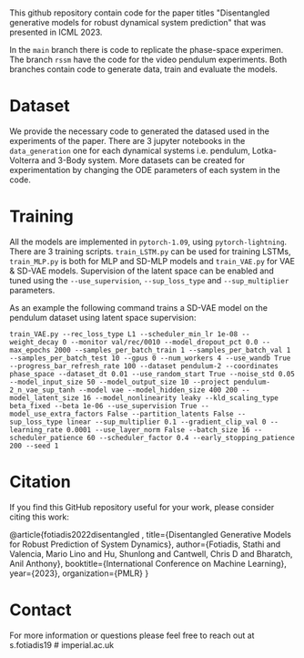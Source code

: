 # 

This github repository contain code for the paper titles "Disentangled generative models for robust dynamical system prediction" that was presented in ICML 2023.

In the `main` branch there is code to replicate the phase-space experimen. The branch `rssm` have the code for the video pendulum experiments. Both branches contain code to generate data, train and evaluate the models.

# Dataset

We provide the necessary code to generated the datased used in the experiments of the paper. There are 3 jupyter notebooks in the `data_generation` one for each dynamical systems i.e. pendulum, Lotka-Volterra and 3-Body system. More datasets can be created for experimentation by changing the ODE parameters of each system in the code.

# Training 

All the models are implemented in `pytorch-1.09`, using `pytorch-lightning`. There are 3 training scripts. `train_LSTM.py` can be used for training LSTMs, `train_MLP.py` is both for MLP and SD-MLP models and `train_VAE.py` for VAE & SD-VAE models. Supervision of the latent space can be enabled and tuned using the `--use_supervision`, `--sup_loss_type` and `--sup_multiplier` parameters.

As an example the following command trains a SD-VAE model on the pendulum dataset using latent space supervision:

`train_VAE.py --rec_loss_type L1 --scheduler_min_lr 1e-08 --weight_decay 0 --monitor val/rec/0010 --model_dropout_pct 0.0 --max_epochs 2000 --samples_per_batch_train 1 --samples_per_batch_val 1 --samples_per_batch_test 10 --gpus 0 --num_workers 4 --use_wandb True --progress_bar_refresh_rate 100 --dataset pendulum-2 --coordinates phase_space --dataset_dt 0.01 --use_random_start True --noise_std 0.05 --model_input_size 50 --model_output_size 10 --project pendulum-2_n_vae_sup_tanh --model vae --model_hidden_size 400 200 --model_latent_size 16 --model_nonlinearity leaky --kld_scaling_type beta_fixed --beta 1e-06 --use_supervision True --model_use_extra_factors False --partition_latents False --sup_loss_type linear --sup_multiplier 0.1 --gradient_clip_val 0 --learning_rate 0.0001 --use_layer_norm False --batch_size 16 --scheduler_patience 60 --scheduler_factor 0.4 --early_stopping_patience 200 --seed 1`

# Citation

If you find this GitHub repository useful for your work, please consider citing this work:

@article{fotiadis2022disentangled ,
  title={Disentangled Generative Models for Robust Prediction of System Dynamics},
  author={Fotiadis, Stathi and Valencia, Mario Lino and Hu, Shunlong and Cantwell, Chris D and Bharatch, Anil Anthony},
  booktitle={International Conference on Machine Learning},
  year={2023},
  organization={PMLR}
}

# Contact

For more information or questions please feel free to reach out at s.fotiadis19 # imperial.ac.uk
